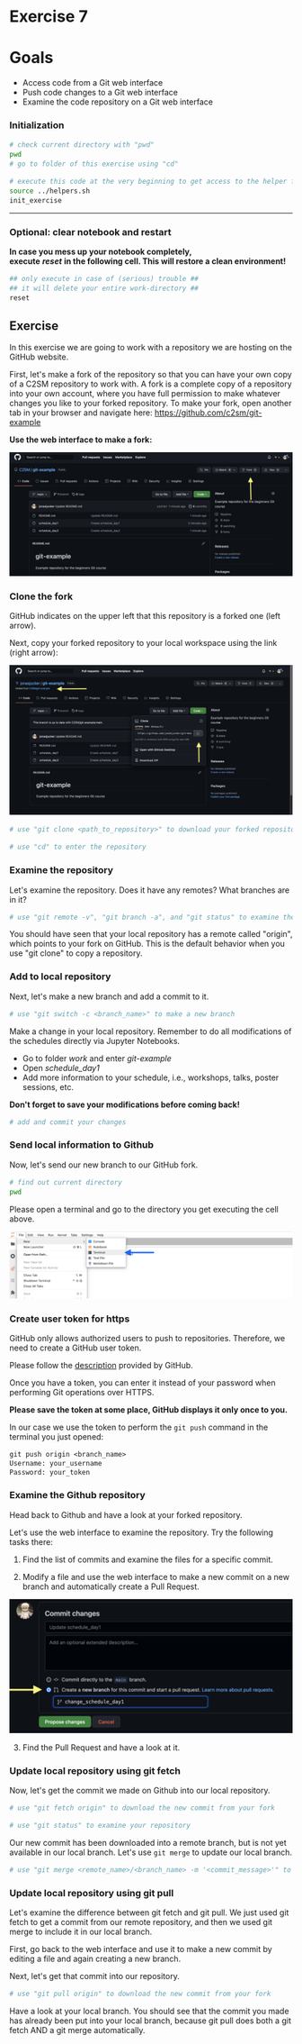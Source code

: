 # Exercise 7

# Goals
* Access code from a Git web interface
* Push code changes to a Git web interface
* Examine the code repository on a Git web interface

### Initialization


```bash
# check current directory with "pwd"
pwd
# go to folder of this exercise using "cd"

```


```bash
# execute this code at the very beginning to get access to the helper functions
source ../helpers.sh
init_exercise
```

***
### Optional: clear notebook and restart
**In case you mess up your notebook completely,  
execute** ***reset*** **in the following cell. This will restore a clean environment!**


```bash
## only execute in case of (serious) trouble ##
## it will delete your entire work-directory ##
reset
```

## Exercise

In this exercise we are going to work with a repository we are hosting on the GitHub website.

First, let's make a fork of the repository so that you can have your own copy of a C2SM repository to work with.  A fork is a complete copy of a repository into your own account, where you have full permission to make whatever changes you like to your forked repository. To make your fork, open another tab in your browser and navigate here: https://github.com/c2sm/git-example

**Use the web interface to make a fork:**

![Fork.png](../images/Fork.png)

### Clone the fork

GitHub indicates on the upper left that this repository is a forked one (left arrow).


Next, copy your forked repository to your local workspace using the link (right arrow):

![Forked_Repo_view.png](../images/Forked_Repo_view.png)


```bash
# use "git clone <path_to_repository>" to download your forked repository

```


```bash
# use "cd" to enter the repository

```

### Examine the repository
Let's examine the repository.  Does it have any remotes?  What branches are in it?  


```bash
# use "git remote -v", "git branch -a", and "git status" to examine the repository

```

You should have seen that your local repository has a remote called "origin", which points to your fork on GitHub.  This is the default behavior when you use "git clone" to copy a repository.  

### Add to local repository
Next, let's make a new branch and add a commit to it.  


```bash
# use "git switch -c <branch_name>" to make a new branch

```

Make a change in your local repository.
Remember to do all modifications of the schedules directly via Jupyter Notebooks.
   * Go to folder *work* and enter *git-example*
   * Open *schedule_day1*
   * Add more information to your schedule, i.e., workshops, talks, poster sessions, etc.
   
**Don't forget to save your modifications before coming back!**


```bash
# add and commit your changes

```

### Send local information to Github

Now, let's send our new branch to our GitHub fork.


```bash
# find out current directory
pwd
```

Please open a terminal and go to the directory you get executing the cell above.

![Open_Terminal.png](../images/Open_Terminal.png)


### Create user token for https

GitHub only allows authorized users to push to repositories.
Therefore, we need to create a GitHub user token.

Please follow the [description](https://docs.github.com/en/authentication/keeping-your-account-and-data-secure/creating-a-personal-access-token#creating-a-token) provided by GitHub.

Once you have a token, you can enter it instead of your password when performing Git operations over HTTPS.

**Please save the token at some place, GitHub displays it only once to you.**

In our case we use the token to perform the `git push` command in the terminal you just opened:

```
git push origin <branch_name>
Username: your_username
Password: your_token
```

### Examine the Github repository

Head back to Github and have a look at your forked repository.  

Let's use the web interface to examine the repository.  Try the following tasks there:

1. Find the list of commits and examine the files for a specific commit.  

2. Modify a file and use the web interface to make a new commit on a new branch and automatically create a Pull Request.

![Edit_file_PR.png](../images/Edit_file_PR.png)

3. Find the Pull Request and have a look at it.

### Update local repository using git fetch

Now, let's get the commit we made on Github into our local repository.   


```bash
# use "git fetch origin" to download the new commit from your fork

```


```bash
# use "git status" to examine your repository

```

Our new commit has been downloaded into a remote branch, but is not yet available in our local branch.  Let's use ```git merge``` to update our local branch.    


```bash
# use "git merge <remote_name>/<branch_name> -m '<commit_message>'" to sync up your local branch with the remote one 

```

### Update local repository using git pull

Let's examine the difference between git fetch and git pull.  We just used git fetch to get a commit from our remote repository, and then we used git merge to include it in our local branch.  

First, go back to the web interface and use it to make a new commit by editing a file and again creating a new branch.  

Next, let's get that commit into our repository.  


```bash
# use "git pull origin" to download the new commit from your fork

```

Have a look at your local branch.  You should see that the commit you made has already been put into your local branch, because git pull does both a git fetch AND a git merge automatically.   
